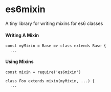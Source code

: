 # es6mixin

A tiny library for writing mixins for es6 classes

#### Writing A Mixin

```
const myMixin = Base => class extends Base {
  ...
```

#### Using Mixins

```
const mixin = require('es6mixin')

class Foo extends mixin(myMixin, ...) {
  ...
```